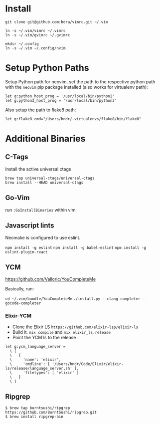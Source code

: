 # Install
```
git clone git@github.com:hdra/vimrc.git ~/.vim

ln -s ~/.vim/vimrc ~/.vimrc
ln -s ~/.vim/gvimrc ~/.gvimrc

mkdir ~/.config
ln -s ~/.vim ~/.config/nvim
```

# Setup Python Paths

Setup Python path for neovim, set the path to the respective python path
with the `neovim` pip package installed (also works for virtualenv path):

    let g:python_host_prog = '/usr/local/bin/python2'
    let g:python3_host_prog = '/usr/local/bin/python3'

Also setup the path to flake8 path:

    let g:flake8_cmd="/Users/hndr/.virtualenvs/flake8/bin/flake8"


# Additional Binaries

## C-Tags

Install the active universal ctags

    brew tap universal-ctags/universal-ctags
    brew install --HEAD universal-ctags


## Go-Vim

run `:GoInstallBinaries` within vim


## Javascript lints
Neomake is configured to use eslint.

`npm install -g eslint`
`npm install -g babel-eslint`
`npm install -g eslint-plugin-react`


## YCM

https://github.com/Valloric/YouCompleteMe

Basically, run:

`cd ~/.vim/bundle/YouCompleteMe`
`./install.py --clang-completer --gocode-completer`

### Elixir-YCM

* Clone the Elixir LS `https://github.com/elixir-lsp/elixir-ls`
* Build it. `mix compile` and `mix elixir_ls.release`
* Point the YCM ls to the release

```
let g:ycm_language_server =
  \ [
  \   {
  \     'name': 'elixir',
  \     'cmdline': [ '/Users/hndr/Code/Elixir/elixir-ls/release/language_server.sh' ],
  \     'filetypes': [ 'elixir' ]
  \   }
  \ ]
```

## Ripgrep
```
$ brew tap burntsushi/ripgrep https://github.com/BurntSushi/ripgrep.git
$ brew install ripgrep-bin
```
